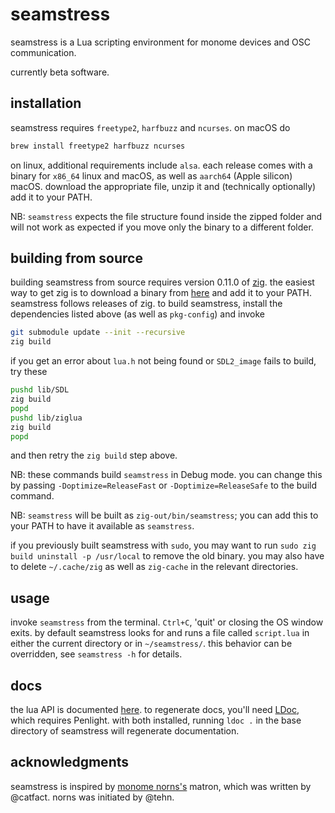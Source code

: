 # seamstress

seamstress is a Lua scripting environment for monome devices and OSC communication.

currently beta software.

## installation

seamstress requires `freetype2`, `harfbuzz` and `ncurses`. on macOS do

```bash
brew install freetype2 harfbuzz ncurses
```

on linux, additional requirements include `alsa`.
each release comes with a binary for `x86_64` linux and macOS,
as well as `aarch64` (Apple silicon) macOS.
download the appropriate file, unzip it and 
(technically optionally) add it to your PATH.

NB: `seamstress` expects the file structure found inside the zipped folder
and will not work as expected if you move only the binary to a different folder.

## building from source


building seamstress from source requires version 0.11.0 of [zig](https://github.com/ziglang/zig).
the easiest way to get zig is to download a binary from [here](https://ziglang.org/download/) and add it to your PATH.
seamstress follows releases of zig.
to build seamstress, install the dependencies listed above (as well as `pkg-config`) and invoke

```bash
git submodule update --init --recursive
zig build
```

if you get an error about `lua.h` not being found or `SDL2_image` fails to build, try these
```bash
pushd lib/SDL
zig build
popd
pushd lib/ziglua
zig build
popd
```
and then retry the `zig build` step above.

NB: these commands build `seamstress` in Debug mode.
you can change this 
by passing `-Doptimize=ReleaseFast` or `-Doptimize=ReleaseSafe` to the build command.

NB: `seamstress` will be built as `zig-out/bin/seamstress`; you can add this to your PATH to have it available as `seamstress`.

if you previously built seamstress with `sudo`, you may want to run `sudo zig build uninstall -p /usr/local` to remove the old binary.
you may also have to delete `~/.cache/zig` as well as `zig-cache` in the relevant directories.

## usage

invoke `seamstress` from the terminal.
`Ctrl+C`, 'quit' or closing the OS window exits.
by default seamstress looks for and runs a file called `script.lua`
in either the current directory or in `~/seamstress/`.
this behavior can be overridden, see `seamstress -h` for details.

## docs

the lua API is documented [here](https://ryleealanza.org/assets/doc/index.html).
to regenerate docs, you'll need [LDoc](https://github.com/lunarmodules/ldoc),
which requires Penlight.
with both installed, running `ldoc .` in the base directory of seamstress will
regenerate documentation.

## acknowledgments

seamstress is inspired by [monome norns's](https://github.com/monome/norns) matron,
which was written by @catfact.
norns was initiated by @tehn.

